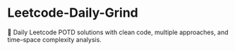 # Leetcode-Daily-Grind
🚀 Daily Leetcode POTD solutions with clean code, multiple approaches, and time–space complexity analysis.
